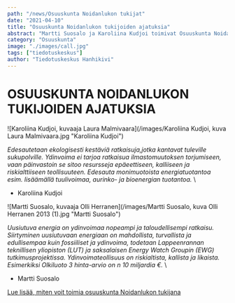 ```yaml
---
path: "/news/Osuuskunta Noidanlukon tukijat"
date: "2021-04-10"
title: "Osuuskunta Noidanlukon tukijoiden ajatuksia"
abstract: "Martti Suosalo ja Karoliina Kudjoi toimivat Osuuskunta Noidanlukon tukijoina"
category: "Osuuskunta"
image: "./images/call.jpg"
tags: ["tiedotuskeskus"]
author: "Tiedotuskeskus Hanhikivi"
---
```


# OSUUSKUNTA NOIDANLUKON TUKIJOIDEN AJATUKSIA

![Karoliina Kudjoi, kuvaaja Laura Malmivaara](/images/Karoliina Kudjoi, kuva Laura Malmivaara.jpg "Karoliina Kudjoi")


_Edesautetaan ekologisesti kestäviä ratkaisuja,jotka kantavat tuleville sukupolville. Ydinvoima ei tarjoa ratkaisua ilmastomuutoksen torjumiseen, vaan päinvastoin se sitoo resursseja epäeettiseen, kalliiseen ja riskialttiiseen teollisuuteen. Edesauta monimuotoista energiatuotantoa esim. lisäämällä tuulivoimaa, aurinko- ja bioenergian tuotantoa._ \
- Karoliina Kudjoi

![Martti Suosalo, kuvaaja Olli Herranen](/images/Martti Suosalo, kuva Olli Herranen 2013 (1).jpg "Martti Suosalo")


_Uusiutuva energia on ydinvoimaa nopeampi ja taloudellisempi ratkaisu. Siirtyminen uusiutuvaan energiaan on mahdollista, turvallista ja edullisempaa kuin fossiiliset ja ydinvoima, todetaan Lappeenrannan teknillisen yliopiston (LUT) ja saksalaisen Energy Watch Groupin (EWG) tutkimusprojektissa.
Ydinvoimateollisuus on riskialtista, kallista ja likaista. Esimerkiksi  Olkiluoto 3 hinta-arvio on n 10 miljardia €._ \
- Martti Suosalo


[Lue lisää, miten voit toimia osuuskunta Noidanlukon tukijana](https://hanhikivi.center/docs/support) 

